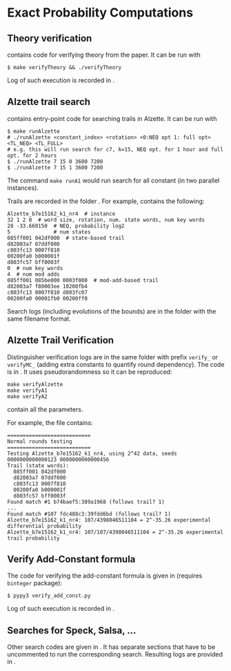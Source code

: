 # Exact Probability Computations


## Theory verification

[](./verifyTheory.cpp) contains code for verifying theory from the paper. It can be run with

```
$ make verifyTheory && ./verifyTheory
```

Log of such execution is recorded in [](./verifyTheory.log).


## Alzette trail search

[](./runAlzette.cpp) contains entry-point code for searching trails in Alzette. It can be run with 
```
$ make runAlzette
# ./runAlzette <constant_index> <rotation> <0:NEQ opt 1: full opt> <TL_NEQ> <TL_FULL>
# e.g. this will run search for c7, k=15, NEQ opt. for 1 hour and full opt. for 2 hours
$ ./runAlzette 7 15 0 3600 7200
$ ./runAlzette 7 15 1 3600 7200
```

The command `make runA1` would run search for all constant (in two parallel instances).

Trails are recorded in the folder [](./trails/). For example, [](./trails/alzette_constb7e15162_rotation1_fullopt_time14400.txt) contains the following:

```
Alzette_b7e15162_k1_nr4  # instance
32 1 2 0  # word size, rotation, num. state words, num key words
28 -33.660150  # NEQ, probability log2
5              # num states
085ff001 042df000  # state-based trail
d82003a7 07ddf000 
c803fc13 0007f810 
00200fa0 b000001f 
d803fc57 bff0003f 
0  # num key words
4  # num mod adds
085ff001 085be000 0003f000  # mod-add-based trail
d82003a7 f80003ee 10200fb4
c803fc13 0007f810 d803fc07
00200fa0 00001fb0 00200ff0
```

Search logs (including evolutions of the bounds) are in the folder [](./logs/) with the same filename format.


## Alzette Trail Verification

Distinguisher verification logs are in the same folder with prefix `verify_` or `verifyMC_` (adding extra constants to quantify round dependency). The code is in [](./verifyAlzette.cpp). It uses pseudorandomness so it can be reproduced: 

```
make verifyAlzette
make verifyA1
make verifyA2
```
contain all the parameters.

For example, the file [](./logs/verify_alzette_constb7e15162_rotation1_fullopt_time14400.txt) contains:

```
===========================
Normal rounds testing
===========================
Testing Alzette_b7e15162_k1_nr4, using 2^42 data, seeds 0000000000000123 0000000000000456
Trail (state words):
  085ff001 042df000 
  d82003a7 07ddf000 
  c803fc13 0007f810 
  00200fa0 b000001f 
  d803fc57 bff0003f 
Found match #1 b74baef5:389a1968 (follows trail? 1)
...
Found match #107 fdc488c3:39fdd6bd (follows trail? 1)
Alzette_b7e15162_k1_nr4: 107/4398046511104 = 2^-35.26 experimental differential probability
Alzette_b7e15162_k1_nr4: 107/107/4398046511104 = 2^-35.26 experimental trail probability
```


## Verify Add-Constant formula

The code for verifying the add-constant formula is given in [](./verify_add_const.py) (requires `binteger` package):

```
$ pypy3 verify_add_const.py
```

Log of such execution is recorded in [](./verify_add_const.log).


## Searches for Speck, Salsa, ...

Other search codes are given in [](./main.cpp). It has separate sections that have to be uncommented to run the corresponding search. Resulting logs are provided in [](./logs_other).